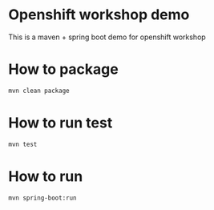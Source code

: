 # Openshift workshop demo

This is a maven + spring boot demo for openshift workshop

# How to package 

```bash
mvn clean package
```

# How to run test
```bash
mvn test
```

# How to run
```bash
mvn spring-boot:run
```